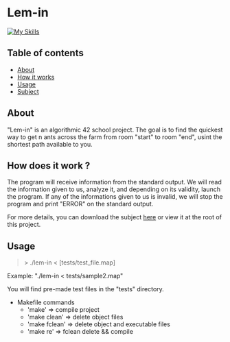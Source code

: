 # Lem-in
[![My Skills](https://skills.thijs.gg/icons?i=py&theme=light)](https://skills.thijs.gg)
## Table of contents
- [About](#about)
- [How it works](#how-it-works)
- [Usage](#usage)
- [Subject](#subject)

## About

"Lem-in" is an algorithmic 42 school project. The goal is to find the quickest way to get n ants across the farm from room "start" to room "end", usint the shortest path available to you.

## How does it work ?

The program will receive information from the standard output. We will read the information given to us, analyze it, and depending on its validity, launch the program. If any of the informations given to us is invalid, we will stop the program and print "ERROR" on the standard output.

For more details, you can download the subject [here](subject.pdf) or view it at the root of this project.

## Usage

> \> ./lem-in < [tests/test_file.map]

Example: "./lem-in < tests/sample2.map"

You will find pre-made test files in the "tests" directory.

* Makefile commands
  * 'make' => compile project
  * 'make clean' => delete object files
  * 'make fclean' => delete object and executable files
  * 'make re' => fclean delete && compile
